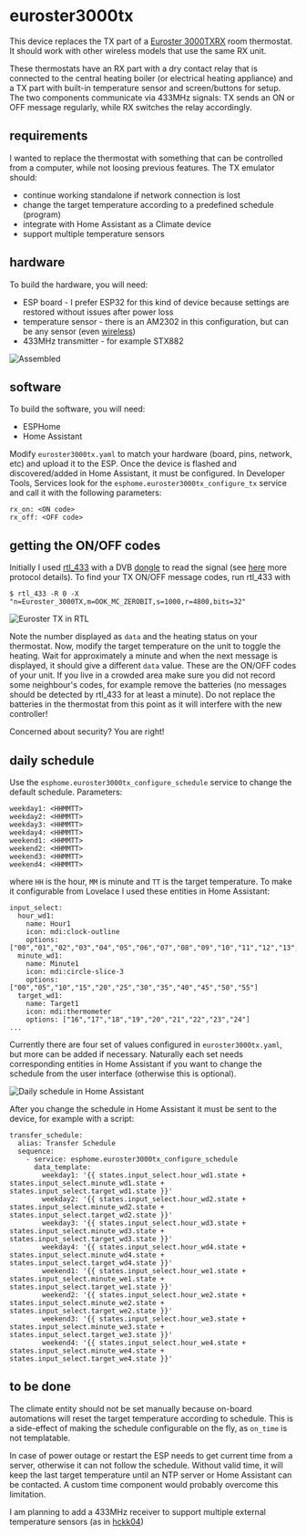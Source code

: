 # euroster3000tx

This device replaces the TX part of a [Euroster 3000TXRX](https://www.euroster.pl/en/produkty/room-thermostats/programmable/euroster-3000txrx/269) room thermostat. It should work with other wireless models that use the same RX unit.

These thermostats have an RX part with a dry contact relay that is connected to the central heating boiler (or electrical heating appliance) and a TX part with built-in temperature sensor and screen/buttons for setup. The two components communicate via 433MHz signals: TX sends an ON or OFF message regularly, while RX switches the relay accordingly.

## requirements
I wanted to replace the thermostat with something that can be controlled from a computer, while not loosing previous features. The TX emulator should:
- continue working standalone if network connection is lost
- change the target temperature according to a predefined schedule (program)
- integrate with Home Assistant as a Climate device
- support multiple temperature sensors

## hardware
To build the hardware, you will need:
- ESP board - I prefer ESP32 for this kind of device because settings are restored without issues after power loss 
- temperature sensor - there is an AM2302 in this configuration, but can be any sensor (even [wireless](https://github.com/rp3tya/esp4home/blob/master/esphome/hckk04.README.md))
- 433MHz transmitter - for example STX882

![Assembled](https://github.com/rp3tya/esp4home/raw/master/esphome/euroster3000tx.jpg)

## software
To build the software, you will need:
- ESPHome
- Home Assistant

Modify `euroster3000tx.yaml` to match your hardware (board, pins, network, etc) and upload it to the ESP. Once the device is flashed and discovered/added in Home Assistant, it must be configured. In Developer Tools, Services look for the `esphome.euroster3000tx_configure_tx` service and call it with the following parameters:
```
rx_on: <ON code>
rx_off: <OFF code>
```

## getting the ON/OFF codes
Initially I used [rtl_433](https://github.com/merbanan/rtl_433) with a DVB [dongle](https://www.rtl-sdr.com/product/rtl-sdr-blog-v3-r820t2-rtl2832u-1ppm-tcxo-sma-software-defined-radio-dongle-only/) to read the signal (see [here](https://github.com/merbanan/rtl_433_tests/tree/master/tests/euroster/3000tx/01) more protocol details). To find your TX ON/OFF message codes, run rtl_433 with

```$ rtl_433 -R 0 -X "n=Euroster_3000TX,m=OOK_MC_ZEROBIT,s=1000,r=4800,bits=32"```

![Euroster TX in RTL](https://github.com/rp3tya/esp4home/raw/master/esphome/euroster3000tx.rtl.png)

Note the number displayed as `data` and the heating status on your thermostat. Now, modify the target temperature on the unit to toggle the heating. Wait for approximately a minute and when the next message is displayed, it should give a different `data` value. These are the ON/OFF codes of your unit. If you live in a crowded area make sure you did not record some neighbour's codes, for example remove the batteries (no messages should be detected by rtl_433 for at least a minute). Do not replace the batteries in the thermostat from this point as it will interfere with the new controller!

Concerned about security? You are right!

## daily schedule
Use the `esphome.euroster3000tx_configure_schedule` service to change the default schedule. Parameters:
```
weekday1: <HHMMTT>
weekday2: <HHMMTT>
weekday3: <HHMMTT>
weekday4: <HHMMTT>
weekend1: <HHMMTT>
weekend2: <HHMMTT>
weekend3: <HHMMTT>
weekend4: <HHMMTT>
```
where `HH` is the hour, `MM` is minute and `TT` is the target temperature. To make it configurable from Lovelace I used these entities in Home Assistant:
```
input_select:
  hour_wd1:
    name: Hour1
    icon: mdi:clock-outline
    options: ["00","01","02","03","04","05","06","07","08","09","10","11","12","13","14","15","16","17","18","19","20","21","22","23"]
  minute_wd1:
    name: Minute1
    icon: mdi:circle-slice-3
    options: ["00","05","10","15","20","25","30","35","40","45","50","55"]
  target_wd1:
    name: Target1
    icon: mdi:thermometer
    options: ["16","17","18","19","20","21","22","23","24"]
...
```

Currently there are four set of values configured in `euroster3000tx.yaml`, but more can be added if necessary. Naturally each set needs corresponding entities in Home Assistant if you want to change the schedule from the user interface (otherwise this is optional).

![Daily schedule in Home Assistant](https://github.com/rp3tya/esp4home/raw/master/esphome/euroster3000tx.schedule.png)

After you change the schedule in Home Assistant it must be sent to the device, for example with a script:

```
transfer_schedule:
  alias: Transfer Schedule
  sequence:
    - service: esphome.euroster3000tx_configure_schedule
      data_template:
        weekday1: '{{ states.input_select.hour_wd1.state + states.input_select.minute_wd1.state + states.input_select.target_wd1.state }}'
        weekday2: '{{ states.input_select.hour_wd2.state + states.input_select.minute_wd2.state + states.input_select.target_wd2.state }}'
        weekday3: '{{ states.input_select.hour_wd3.state + states.input_select.minute_wd3.state + states.input_select.target_wd3.state }}'
        weekday4: '{{ states.input_select.hour_wd4.state + states.input_select.minute_wd4.state + states.input_select.target_wd4.state }}'
        weekend1: '{{ states.input_select.hour_we1.state + states.input_select.minute_we1.state + states.input_select.target_we1.state }}'
        weekend2: '{{ states.input_select.hour_we2.state + states.input_select.minute_we2.state + states.input_select.target_we2.state }}'
        weekend3: '{{ states.input_select.hour_we3.state + states.input_select.minute_we3.state + states.input_select.target_we3.state }}'
        weekend4: '{{ states.input_select.hour_we4.state + states.input_select.minute_we4.state + states.input_select.target_we4.state }}'
```

## to be done

The climate entity should not be set manually because on-board automations will reset the target temperature according to schedule. This is a side-effect of making the schedule configurable on the fly, as `on_time` is not templatable.

In case of power outage or restart the ESP needs to get current time from a server, otherwise it can not follow the schedule. Without valid time, it will keep the last target temperature until an NTP server or Home Assistant can be contacted. A custom time component would probably overcome this limitation.

I am planning to add a 433MHz receiver to support multiple external temperature sensors (as in [hckk04](https://github.com/rp3tya/esp4home/blob/master/esphome/hckk04.README.md))


